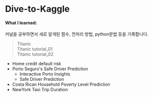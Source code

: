# Dive-to-Kaggle
#### What I learned:
커널을 공부하면서 새로 알게된 함수, 전처리 방법, python문법 등을 기록합니다.

> Titanic <br>
  > Titanic tutorial_01 <br>
  > Titanic tutorial_02 <br>
* Home credit default risk
* Porto Seguro's Safe Driver Prediction
  * Interactive Porto Insights
  * Safe Driver Prediction
* Costa Rican Household Poverty Level Prediction
* NewYork Taxi Trip Duration
